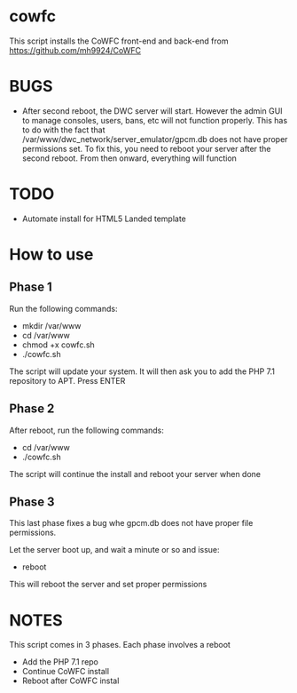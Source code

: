 # cowfc

This script installs the CoWFC front-end and back-end from https://github.com/mh9924/CoWFC

# BUGS
- After second reboot, the DWC server will start. However the admin GUI to manage consoles, users, bans, etc will not function properly. This has to do with the fact that /var/www/dwc_network/server_emulator/gpcm.db does not have proper permissions set. To fix this, you need to reboot your server after the second reboot. From then onward, everything will function

# TODO
- Automate install for HTML5 Landed template

# How to use
## Phase 1
Run the following commands:
-	mkdir /var/www
-	cd /var/www
-	chmod +x cowfc.sh
-	./cowfc.sh

The script will update your system. It will then ask you to add the PHP 7.1 repository to APT. Press ENTER

## Phase 2

After reboot, run the following commands:
-	cd /var/www
-	./cowfc.sh

The script will continue the install and reboot your server when done

## Phase 3

This last phase fixes a bug whe gpcm.db does not have proper file permissions.

Let the server boot up, and wait a minute or so and issue:
-	reboot

This will reboot the server and set proper permissions
# NOTES

This script comes in 3 phases. Each phase involves a reboot
-	Add the PHP 7.1 repo
-	Continue CoWFC install
-	Reboot after CoWFC instal
